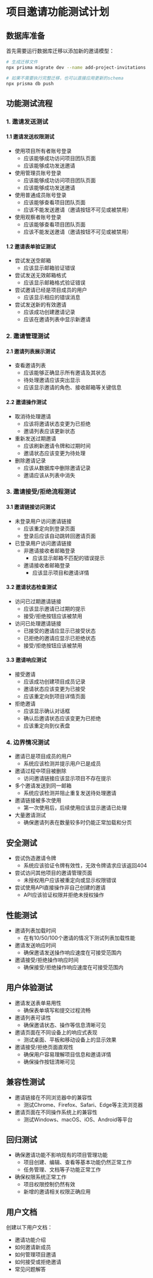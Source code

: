 # 项目邀请功能测试计划

## 数据库准备

首先需要运行数据库迁移以添加新的邀请模型：

```bash
# 生成迁移文件
npx prisma migrate dev --name add-project-invitations

# 如果不需要执行完整迁移，也可以直接应用更新的schema
npx prisma db push
```

## 功能测试流程

### 1. 邀请发送测试

#### 1.1 邀请发送权限测试

- 使用项目所有者账号登录
  - 应该能够成功访问项目团队页面
  - 应该能够成功发送邀请
- 使用管理员账号登录
  - 应该能够成功访问项目团队页面
  - 应该能够成功发送邀请
- 使用普通成员账号登录
  - 应该能够查看项目团队页面
  - 应该不能发送邀请（邀请按钮不可见或被禁用）
- 使用观察者账号登录
  - 应该能够查看项目团队页面
  - 应该不能发送邀请（邀请按钮不可见或被禁用）

#### 1.2 邀请表单验证测试

- 尝试发送空邮箱
  - 应该显示邮箱验证错误
- 尝试发送无效邮箱格式
  - 应该显示邮箱格式验证错误
- 尝试邀请已经是项目成员的用户
  - 应该显示相应的错误消息
- 尝试发送新的有效邀请
  - 应该成功创建邀请记录
  - 应该在邀请列表中显示新邀请

### 2. 邀请管理测试

#### 2.1 邀请列表展示测试

- 查看邀请列表
  - 应该能够正确显示所有邀请及其状态
  - 待处理邀请应该突出显示
  - 应该显示邀请的角色、接收邮箱等关键信息

#### 2.2 邀请操作测试

- 取消待处理邀请
  - 应该将邀请状态变更为已拒绝
  - 邀请列表应该更新状态
- 重新发送过期邀请
  - 应该刷新邀请令牌和过期时间
  - 邀请状态应该变更为待处理
- 删除邀请记录
  - 应该从数据库中删除邀请记录
  - 邀请应该从列表中消失

### 3. 邀请接受/拒绝流程测试

#### 3.1 邀请链接访问测试

- 未登录用户访问邀请链接
  - 应该重定向到登录页面
  - 登录后应该自动跳转回邀请页面
- 已登录用户访问邀请链接
  - 非邀请接收者邮箱登录
    - 应该显示邮箱不匹配的错误提示
  - 邀请接收者邮箱登录
    - 应该显示项目和邀请详情

#### 3.2 邀请状态检查测试

- 访问已过期邀请链接
  - 应该显示邀请已过期的提示
  - 接受/拒绝按钮应该被禁用
- 访问已处理邀请链接
  - 已接受的邀请应显示已接受状态
  - 已拒绝的邀请应显示已拒绝状态
  - 接受/拒绝按钮应该被禁用

#### 3.3 邀请响应测试

- 接受邀请
  - 应该成功创建项目成员记录
  - 邀请状态应该变更为已接受
  - 应该重定向到项目详情页面
- 拒绝邀请
  - 应该显示确认对话框
  - 确认后邀请状态应该变更为已拒绝
  - 应该重定向到仪表盘

### 4. 边界情况测试

- 邀请已是项目成员的用户
  - 系统应该检测并提示用户已是成员
- 邀请过程中项目被删除
  - 访问邀请链接应该显示项目不存在提示
- 多个邀请发送到同一邮箱
  - 系统应该检测并阻止重复发送待处理邀请
- 邀请链接被多次使用
  - 第一次使用后，后续使用应该显示邀请已处理
- 大量邀请测试
  - 确保邀请列表在数量较多时仍能正常加载和分页

## 安全测试

- 尝试伪造邀请令牌
  - 系统应该验证令牌有效性，无效令牌请求应该返回404
- 尝试访问其他项目的邀请管理页面
  - 未授权用户应该被重定向或显示权限错误
- 尝试使用API直接操作非自己创建的邀请
  - API应该验证权限并拒绝未授权操作

## 性能测试

- 邀请列表加载时间
  - 在有10/50/100个邀请的情况下测试列表加载性能
- 邀请发送响应时间
  - 确保邀请发送操作响应速度在可接受范围内
- 邀请接受/拒绝操作响应时间
  - 确保接受/拒绝操作响应速度在可接受范围内

## 用户体验测试

- 邀请发送表单易用性
  - 确保表单填写和提交过程流畅
- 邀请列表可读性
  - 确保邀请状态、操作等信息清晰可见
- 邀请页面在不同设备上的响应式表现
  - 测试桌面、平板和移动设备上的显示效果
- 邀请接受/拒绝页面直观性
  - 确保用户容易理解项目信息和邀请详情
  - 确保操作按钮清晰可见

## 兼容性测试

- 邀请链接在不同浏览器中的兼容性
  - 测试Chrome、Firefox、Safari、Edge等主流浏览器
- 邀请页面在不同操作系统上的兼容性
  - 测试Windows、macOS、iOS、Android等平台

## 回归测试

- 确保邀请功能不影响现有的项目管理功能
  - 项目创建、编辑、查看等基本功能仍然正常工作
  - 任务管理、文档等子功能正常工作
- 确保权限系统正常工作
  - 项目权限控制仍然有效
  - 新增的邀请相关权限正确应用

## 用户文档

创建以下用户文档：

- 邀请功能介绍
- 如何邀请新成员
- 如何管理项目邀请
- 如何接受或拒绝邀请
- 常见问题解答
